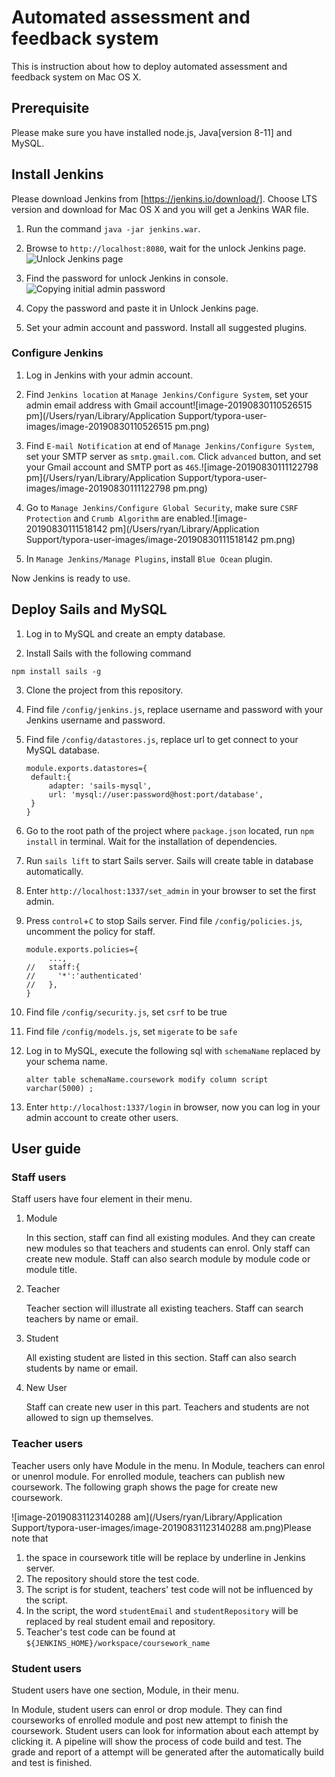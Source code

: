 # Automated assessment and feedback system

This is instruction about how to deploy automated assessment and feedback system on Mac OS X.

## Prerequisite

Please make sure you have installed node.js, Java[version 8-11] and MySQL.

## Install Jenkins

Please download Jenkins from [https://jenkins.io/download/]. Choose LTS version and download for Mac OS X and you will get a Jenkins WAR file.

1. Run the command `java -jar jenkins.war`.  
2. Browse to `http://localhost:8080`, wait for the unlock Jenkins page.![Unlock Jenkins page](https://jenkins.io/doc/book/resources/tutorials/setup-jenkins-01-unlock-jenkins-page.jpg)

3. Find the password for unlock Jenkins in console.![Copying initial admin password](https://jenkins.io/doc/book/resources/tutorials/setup-jenkins-02-copying-initial-admin-password.png)

4. Copy the password and paste it in Unlock Jenkins page.
5. Set your admin account and password. Install all suggested plugins.

### Configure Jenkins

1. Log in Jenkins with your admin account. 

2. Find `Jenkins location` at `Manage Jenkins/Configure System`, set your admin email address with Gmail account![image-20190830110526515 pm](/Users/ryan/Library/Application Support/typora-user-images/image-20190830110526515 pm.png)

3. Find `E-mail Notification` at end of `Manage Jenkins/Configure System`, set your SMTP server as `smtp.gmail.com`. Click `advanced` button, and set your Gmail account and SMTP port as `465`.![image-20190830111122798 pm](/Users/ryan/Library/Application Support/typora-user-images/image-20190830111122798 pm.png)

4. Go to `Manage Jenkins/Configure Global Security`, make sure  `CSRF Protection` and `Crumb Algorithm` are enabled.![image-20190830111518142 pm](/Users/ryan/Library/Application Support/typora-user-images/image-20190830111518142 pm.png)
5. In `Manage Jenkins/Manage Plugins`, install `Blue Ocean` plugin.

Now Jenkins is ready to use.

## Deploy Sails and MySQL

1. Log in to MySQL and create an empty database.

2. Install Sails with the following command

```
npm install sails -g
```

3. Clone the project from this repository.

4. Find file `/config/jenkins.js`, replace username and password with your Jenkins username and password.

5. Find file `/config/datastores.js`, replace url to get connect to your MySQL database.

   ```
   module.exports.datastores={
   	default:{
   		adapter: 'sails-mysql',
   		url: 'mysql://user:password@host:port/database',
   	}
   }
   ```

6. Go to the root path of the project where `package.json` located, run `npm install` in terminal. Wait for the installation of dependencies.

7. Run `sails lift` to start Sails server. Sails will create table in database automatically.

8. Enter `http://localhost:1337/set_admin` in your browser to set the first admin.

9. Press `control`+`C` to stop Sails server. Find file `/config/policies.js`, uncomment the policy for staff.

   ```
   module.exports.policies={
        ...,
   //   staff:{
   //     '*':'authenticated'
   //   },
   }
   ```

10. Find file `/config/security.js`, set `csrf` to be true

11. Find file `/config/models.js`, set `migerate` to be `safe`

12. Log in to MySQL, execute the following sql with `schemaName` replaced by your schema name.

    ```
    alter table schemaName.coursework modify column script varchar(5000) ;
    ```

13. Enter `http://localhost:1337/login` in browser, now you can log in your admin account to create other users.

## User guide

### Staff users

Staff users have four element in their menu. 

1. Module

   In this section, staff can find all existing modules. And they can create new modules so that teachers and students can enrol. Only staff can create new module. Staff can also search module by module code or module title.

2. Teacher

   Teacher section will illustrate all existing teachers. Staff can search teachers by name or email.

3. Student

   All existing student are listed in this section. Staff can also search students by name or email.

4. New User

   Staff can create new user in this part. Teachers and students are not allowed to sign up themselves.

### Teacher users

Teacher users only have Module in the menu. In Module, teachers can enrol or unenrol module. For enrolled module, teachers can publish new coursework. The following graph shows the page for create new coursework.

![image-20190831123140288 am](/Users/ryan/Library/Application Support/typora-user-images/image-20190831123140288 am.png)Please note that

1. the space in coursework title will be replace by underline in Jenkins server.
2. The repository should store the test code. 
3. The script is for student, teachers' test code will not be influenced by the script.
4. In the script, the word `studentEmail` and `studentRepository` will be replaced by real student email and repository.
5. Teacher's test code can be found at `${JENKINS_HOME}/workspace/coursework_name`

### Student users

Student users have one section, Module, in their menu. 

In Module, student users can enrol or drop module. They can find courseworks of enrolled module and post new attempt to finish the coursework. Student users can look for information about each attempt by clicking it. A pipeline will show the process of code build and test. The grade and report of a attempt will be generated after the automatically build and test is finished.

